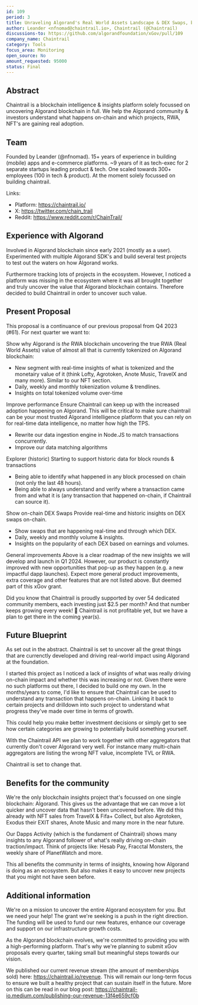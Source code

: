 ```yaml
---
id: 109
period: 3
title: Unraveling Algorand's Real World Assets Landscape & DEX Swaps, by Chaintrail - Uncovering Algorand
author: Leander <nfnomad@chaintrail.io>, Chaintrail (@Chaintrail)
discussions-to: https://github.com/algorandfoundation/xGov/pull/109
company_name: Chaintrail
category: Tools
focus_area: Monitoring
open_source: No
amount_requested: 95000
status: Final
---
```


## Abstract
Chaintrail is a blockchain intelligence & insights platform solely focussed on uncovering Algorand blockchain in full. We help the Algorand community & investors understand what happens on-chain and which projects, RWA, NFT's are gaining real adoption.

## Team
Founded by Leander (@nfnomad). 15+ years of experience in building (mobile) apps and e-commerce platforms. ~9 years of it as tech-exec for 2 separate startups leading product & tech. One scaled towards 300+ employees (100 in tech & product). At the moment solely focussed on building chaintrail.

Links:

* Platform: https://chaintrail.io/
* X: https://twitter.com/chain_trail
* Reddit: https://www.reddit.com/r/ChainTrail/

## Experience with Algorand
Involved in Algorand blockchain since early 2021 (mostly as a user). Experimented with multiple Algorand SDK's and build several test projects to test out the waters on how Algorand works.

Furthermore tracking lots of projects in the ecosystem. However, I noticed a platform was missing in the ecosystem where it was all brought together and truly uncover the value that Algorand blockchain contains. Therefore decided to build Chaintrail in order to uncover such value.

## Present Proposal
This proposal is a continuance of our previous proposal from Q4 2023 (#61). For next quarter we want to:

Show why Algorand is *the* RWA blockchain
uncovering the true RWA (Real World Assets) value of almost all that is currently tokenized on Algorand blockchain: 
- New segment with real-time insights of what is tokenized and the monetairy value of it (think Lofty, Agrotoken, Anote Music, TravelX and many more). Similar to our NFT section.
- Daily, weekly and monthly tokenization volume & trendlines.
- Insights on total tokenized volume over-time

Improve performance
Ensure Chaintrail can keep up with the increased adoption happening on Algorand. This will be critical to make sure chaintrail can be your most trusted Algorand intelligence platform that you can rely on for real-time data intelligence, no matter how high the TPS. 

- Rewrite our data ingestion engine in Node.JS to match transactions concurrently. 
- Improve our data matching algorithms 

Explorer (historic)
Starting to support historic data for block rounds & transactions
- Being able to identify what happened in any block processed on chain (not only the last 48 hours). 
- Being able to always understand and verify where a transaction came from and what it is (any transaction that happened on-chain, if Chaintrail can source it).

Show on-chain DEX Swaps
Provide real-time and historic insights on DEX swaps on-chain.
- Show swaps that are happening real-time and through which DEX. 
- Daily, weekly and monthly volume & insights.
- Insights on the popularity of each DEX based on earnings and volumes. 

General improvements
Above is a clear roadmap of the new insights we will develop and launch in Q1 2024. However, our product is constantly improved with new opportunities that pop-up as they happen (e.g. a new impactful dapp launches). Expect more general product improvements, extra coverage and other features that are not listed above. But deemed part of this xGov grant. 

Did you know that Chaintrail is proudly supported by over 54 dedicated community members, each investing just $2.5 per month? And that number keeps growing every week! 🚀 Chaintrail is not profitable yet, but we have a plan to get there in the coming year(s).


## Future Blueprint
As set out in the abstract. Chaintrail is set to uncover all the great things that are currenctly developed and driving real-world impact using Algorand at the foundation.

I started this project as I noticed a lack of insights of what was really driving on-chain impact and whether this was increasing or not. Given there were no such platforms out there, I decided to build one my own.
In the months/years to come, I'd like to ensure that Chaintrail can be used to understand any transaction that happens on-chain. Linking it back to certain projects and drilldown into such project to understand what progress they've made over time in terms of growth. 

This could help you make better investment decisions or simply get to see how certain categories are growing to potentially build something yourself.

With the Chaintrail API we plan to work together with other aggregators that currently don't cover Algorand very well. For instance many multi-chain aggregators are listing the wrong NFT value, incomplete TVL or RWA. 

Chaintrail is set to change that.

## Benefits for the community
We're the only blockchain insights project that's focussed on one single blockchain: Algorand. This gives us the advantage that we can move a lot quicker and uncover data that hasn't been uncovered before. We did this already with NFT sales from TravelX & Fifa+ Collect, but also Agrotoken, Exodus their EXIT shares, Anote Music and many more in the near future.

Our Dapps Activity (which is the fundament of Chaintrail) shows many insights to any Algorand follower of what's really driving on-chain traction/impact. Think of projects like: Hesab Pay, Fracctal Monsters, the weekly share of PlanetWatch and more.

This all benefits the community in terms of insights, knowing how Algorand is doing as an ecosystem. But also makes it easy to uncover new projects that you might not have seen before.

## Additional information
We're on a mission to uncover the entire Algorand ecosystem for you. But we need your help! The grant we're seeking is a push in the right direction. The funding will be used to fund our new features, enhance our coverage and support on our infrastructure growth costs.

As the Algorand blockchain evolves, we're committed to providing you with a high-performing platform. That's why we're planning to submit xGov proposals every quarter, taking small but meaningful steps towards our vision.

We published our current revenue stream (the amount of memberships sold) here: https://chaintrail.io/revenue. This will remain our long-term focus to ensure we built a healthy project that can sustain itself in the future. More on this can be read in our blog post: https://chaintrail-io.medium.com/publishing-our-revenue-13f4e659cf0b
